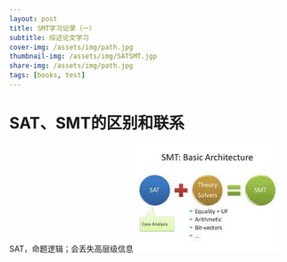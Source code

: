 ```yaml
---
layout: post
title: SMT学习记录（一）
subtitle: 综述论文学习
cover-img: /assets/img/path.jpg
thumbnail-img: /assets/img/SATSMT.jgp
share-img: /assets/img/path.jpg
tags: [books, test]
---
```

# SAT、SMT的区别和联系


SAT，命题逻辑；会丢失高层级信息
![satsmt](/assets/img/SATSMT.jpg "Logo Title Text 1")

